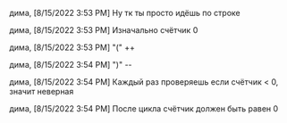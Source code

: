 дима, [8/15/2022 3:53 PM]
Ну тк ты просто идёшь по строке

дима, [8/15/2022 3:53 PM]
Изначально счётчик 0

дима, [8/15/2022 3:53 PM]
"(" ++

дима, [8/15/2022 3:54 PM]
")" --

дима, [8/15/2022 3:54 PM]
Каждый раз проверяешь если счётчик < 0, значит неверная

дима, [8/15/2022 3:54 PM]
После цикла счётчик должен быть равен 0
